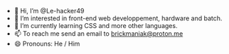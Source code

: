 - 👋 Hi, I’m @Le-hacker49
- 👀 I’m interested in front-end web developpement, hardware and batch.
- 🌱 I’m currently learning CSS and more other languages.
- 📫 To reach me send an email to brickmaniak@proton.me
- 😄 Pronouns: He / Him
<!---
Le-hacker49/Le-hacker49 is a ✨ special ✨ repository because its `README.md` (this file) appears on your GitHub profile.
You can click the Preview link to take a look at your changes.
--->
